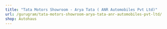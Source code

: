 ```yaml
---
title: "Tata Motors Showroom - Arya Tata ( ANR Automobiles Pvt Ltd)"
url: /gurugram/tata-motors-showroom-arya-tata-anr-automobiles-pvt-ltd/
shop: Autohaus
---
```

